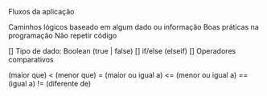 Fluxos da aplicação

Caminhos lógicos baseado em algum dado ou informação
Boas práticas na programação
Não repetir código

[] Tipo de dado: Boolean (true | false)
[] if/else (elseif)
[] Operadores comparativos

(maior que)
< (menor que)
= (maior ou igual a)
<= (menor ou igual a)
== (igual a)
!= (diferente de)